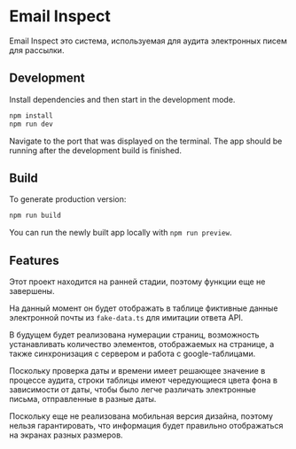 # Email Inspect

Email Inspect это система, используемая для аудита электронных писем для рассылки.

## Development

Install dependencies and then start in the development mode.

```bash
npm install
npm run dev
```

Navigate to the port that was displayed on the terminal. The app should be running after the development build is finished.

## Build

To generate production version:

```bash
npm run build
```

You can run the newly built app locally with `npm run preview`.

## Features

Этот проект находится на ранней стадии, поэтому функции еще не завершены.

На данный момент он будет отображать в таблице фиктивные данные электронной почты из `fake-data.ts` для имитации ответа API.

В будущем будет реализована нумерации страниц, возможность устанавливать количество элементов, отображаемых на странице, а также синхронизация с сервером и работа с google-таблицами.

Поскольку проверка даты и времени имеет решающее значение в процессе аудита, строки таблицы имеют чередующиеся цвета фона в зависимости от даты, чтобы было легче различать электронные письма, отправленные в разные даты.

Поскольку еще не реализована мобильная версия дизайна, поэтому нельзя гарантировать, что информация будет правильно отображаться на экранах разных размеров.

